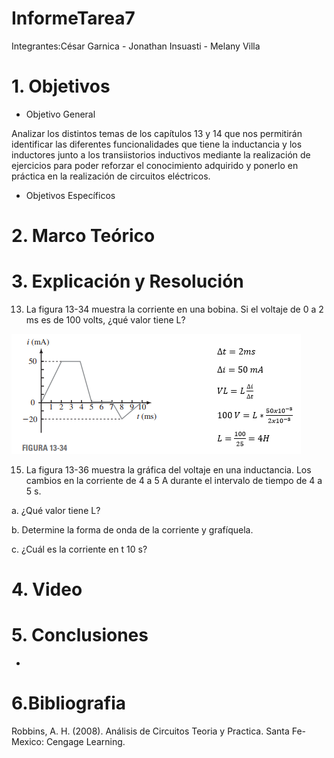 # InformeTarea7

Integrantes:César Garnica  -  Jonathan Insuasti -  Melany Villa 

# 1. Objetivos
- Objetivo General
     
Analizar los distintos temas de los capítulos 13 y 14 que nos permitirán identificar las diferentes funcionalidades que tiene la inductancia y los inductores junto  a los transiistorios inductivos  mediante la realización de ejercicios para poder reforzar el conocimiento adquirido y ponerlo en práctica en la realización de circuitos eléctricos. 
            
 - Objetivos Específicos   
  
     
     
# 2. Marco Teórico



# 3. Explicación y Resolución

13. La figura 13-34 muestra la corriente en una bobina. Si el voltaje de 0 a 2 ms
es de 100 volts, ¿qué valor tiene L?

![](https://github.com/mjvilla1/ImagenesInforme7/blob/main/Ejercicio%2013.13.PNG)

15. La figura 13-36 muestra la gráfica del voltaje en una inductancia. Los cambios en la corriente de 4 a 5 A durante el intervalo de tiempo de 4 a 5 s.

a. ¿Qué valor tiene L?

b. Determine la forma de onda de la corriente y grafíquela.

c. ¿Cuál es la corriente en t  10 s?


# 4. Video


# 5. Conclusiones

-
# 6.Bibliografia 

Robbins, A. H. (2008). Análisis de Circuitos Teoria y Practica. Santa Fe-Mexico: Cengage Learning.
